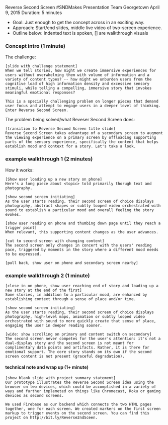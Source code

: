 
Reverse Second Screen 
#SNDMakes Presentation
Team Georgetown
April 9, 2015
Duration: 5 minutes

* Goal: Just enough to get the concept across in an exciting way.
* Approach: Start/end slides, middle live video of two-screen experience.
* Outline below: Indented text is spoken, [] are walkthrough visuals

### Concept intro (1 minute)
The challenge: 

	[slide with challenge statement]
	When we tell stories, how might we create immersive experiences for users without overwhelming them with volume of information and a variety of content types? -- how might we unburden users from the cognitive load of high information density and excessive sensory stimuli, while telling a compelling, immersive story that invokes meaningful emotional responses?

	This is a specially challenging problem on longer pieces that demand user focus and attempt to engage users in a deeper level of thinking. Enter Reverse Second Screen.

The problem being solved/what Reveser Second Screen does: 

	[transition to Reverse Second Screen title slide]
	Reverse Second Screen takes advantage of a secondary screen to augment the viewing experience on a primary screen by offloading supporting parts of the sensory experience, specifically the content that helps establish mood and context for a story. Let's take a look.

### example walkthrough 1 (2 minutes)
How it works: 
	
	[Show user loading up a new story on phone]
	Here's a long piece about <topic> told primarily thorugh text and photography.

	[show second screen initiating]
	As the user starts reading, their second screen of choice displays photography, abstract shapes or subtly looped video orchestrated with sound to establish a particular mood and overall feeling the story evokes.

	[show user reading on phone and thumbing down page until they reach a trigger point]
	When relevant, this supporting content changes as the user advances. 

	[cut to second screen with changing content]
	The second screen only changes in concert with the users' reading pace, triggered by moments in the story where a different mood needs to be expressed.

	[pull back, show user on phone and secondary screen nearby]

### example walkthrough 2 (1 minute)

	[close in on phone, show user reaching end of story and loading up a new story at the end of the first]
	Some stories, in addition to a particular mood, are enhanced by establishing context through a sense of place and/or time.
	
	[show second screen initiating]
	As the user starts reading, their second screen of choice displays photography, high-level maps, animation or subtly looped video orchestrated with sound to more quickly create that sense of place, engaging the user in deeper reading sooner. 

	[wide: show scrolling on primary and content switch on secondary]
	The second screen never competes for the user's attention: it's not a dual-display story and the second screen is not meant for complimentary data points and artifacts. Rather, it is there for emotional support. The core story stands on its own if the second screen content is not present (graceful degradation).

#### technical note and wrap up (1+ minute)

	[show blank slide with project summary statement]
	Our prototype illustrates the Reverse Second Screen idea using the browser on two devices, which could be accomplished in a variety of ways and further implemeted on things like Chromecast, Roku or gaming devices as second screens.

	We used Firebase as our backend which connects the two HTML pages together, one for each screen. We created markers on the first screen markup to trigger events on the second screen. You can find this project on http://bit.ly/Reverse2ndSceen.
